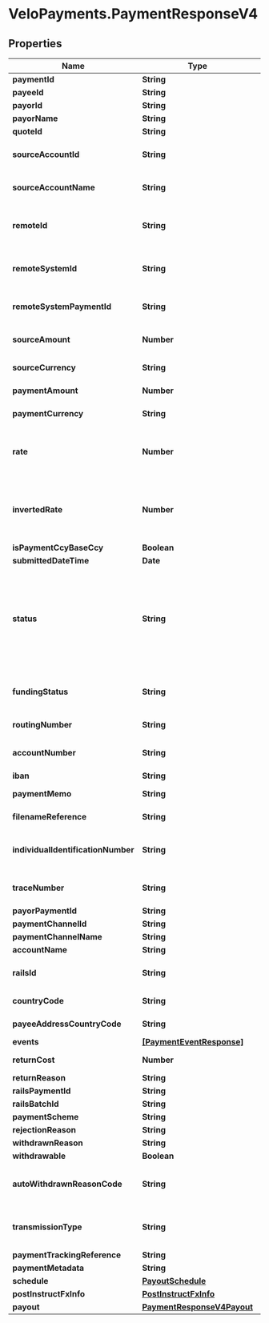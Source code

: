 # VeloPayments.PaymentResponseV4

## Properties

Name | Type | Description | Notes
------------ | ------------- | ------------- | -------------
**paymentId** | **String** | The id of the payment | 
**payeeId** | **String** | The id of the paymeee | 
**payorId** | **String** | The id of the payor | 
**payorName** | **String** | The name of the payor | [optional] 
**quoteId** | **String** | The quote Id used for the FX | 
**sourceAccountId** | **String** | The id of the source account from which the payment was taken | 
**sourceAccountName** | **String** | The name of the source account from which the payment was taken | [optional] 
**remoteId** | **String** | The remote id by which the payor refers to the payee. Only populated once payment is confirmed | [optional] 
**remoteSystemId** | **String** | The velo id of the remote system orchestrating the payment. Not populated for normal Velo payments. | [optional] 
**remoteSystemPaymentId** | **String** | The id of the payment in the remote system. Not populated for normal Velo payments. | [optional] 
**sourceAmount** | **Number** | The source amount for the payment (amount debited to make the payment) | [optional] 
**sourceCurrency** | **String** | ISO-4217 3 character currency code | [optional] 
**paymentAmount** | **Number** | The amount which the payee will receive | 
**paymentCurrency** | **String** | ISO-4217 3 character currency code | [optional] 
**rate** | **Number** | The FX rate for the payment, if FX was involved. **Note** that (depending on the role of the caller) this information may not be displayed | [optional] 
**invertedRate** | **Number** | The inverted FX rate for the payment, if FX was involved. **Note** that (depending on the role of the caller) this information may not be displayed | [optional] 
**isPaymentCcyBaseCcy** | **Boolean** |  | [optional] 
**submittedDateTime** | **Date** |  | 
**status** | **String** | Current status of the payment. One of the following values: ACCEPTED, AWAITING_FUNDS, FUNDED, UNFUNDED, BANK_PAYMENT_REQUESTED, REJECTED, ACCEPTED_BY_RAILS, CONFIRMED, RETURNED, WITHDRAWN | 
**fundingStatus** | **String** | Current funding status of the payment. One of the following values: FUNDED, INSTRUCTED, UNFUNDED | 
**routingNumber** | **String** | The routing number for the payment. | [optional] 
**accountNumber** | **String** | The account number for the account which will receive the payment. | [optional] 
**iban** | **String** | The iban for the payment. | [optional] 
**paymentMemo** | **String** | The payment memo set by the payor | [optional] 
**filenameReference** | **String** | ACH file payment was submitted in, if applicable | [optional] 
**individualIdentificationNumber** | **String** | Individual Identification Number assigned to the payment in the ACH file, if applicable | [optional] 
**traceNumber** | **String** | Trace Number assigned to the payment in the ACH file, if applicable | [optional] 
**payorPaymentId** | **String** |  | [optional] 
**paymentChannelId** | **String** |  | [optional] 
**paymentChannelName** | **String** |  | [optional] 
**accountName** | **String** |  | [optional] 
**railsId** | **String** | The rails ID. Default value is RAILS ID UNAVAILABLE when not populated. | [default to &#39;RAILS ID UNAVAILABLE&#39;]
**countryCode** | **String** | The country code of the payment channel. | [optional] 
**payeeAddressCountryCode** | **String** | The country code of the payee&#39;s address. | [optional] 
**events** | [**[PaymentEventResponse]**](PaymentEventResponse.md) |  | 
**returnCost** | **Number** | The return cost if a returned payment. | [optional] 
**returnReason** | **String** |  | [optional] 
**railsPaymentId** | **String** |  | [optional] 
**railsBatchId** | **String** |  | [optional] 
**paymentScheme** | **String** |  | [optional] 
**rejectionReason** | **String** |  | [optional] 
**withdrawnReason** | **String** |  | [optional] 
**withdrawable** | **Boolean** |  | [optional] 
**autoWithdrawnReasonCode** | **String** | Populated with rejection reason code if the payment was withdrawn automatically at instruct time | [optional] 
**transmissionType** | **String** | The transmission type of the payment, e.g. ACH, SAME_DAY_ACH, WIRE, GACHO | [optional] 
**paymentTrackingReference** | **String** |  | [optional] 
**paymentMetadata** | **String** | Metadata for the payment | [optional] 
**schedule** | [**PayoutSchedule**](PayoutSchedule.md) |  | [optional] 
**postInstructFxInfo** | [**PostInstructFxInfo**](PostInstructFxInfo.md) |  | [optional] 
**payout** | [**PaymentResponseV4Payout**](PaymentResponseV4Payout.md) |  | [optional] 


